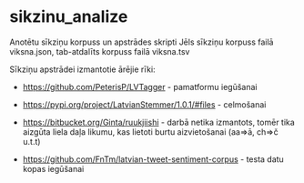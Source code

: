 # sikzinu_analize
Anotētu sīkziņu korpuss un apstrādes skripti 
Jēls sīkziņu korpuss failā viksna.json, tab-atdalīts korpuss failā viksna.tsv

Sīkziņu apstrādei izmantotie ārējie rīki: 
  - https://github.com/PeterisP/LVTagger - pamatformu iegūšanai
  - https://pypi.org/project/LatvianStemmer/1.0.1/#files - celmošanai
  
  - https://bitbucket.org/Ginta/ruukjiishi - darbā netika izmantots,
    tomēr tika aizgūta liela daļa likumu, kas lietoti burtu aizvietošanai (aa=>ā, ch=>č u.t.t)
  
  - https://github.com/FnTm/latvian-tweet-sentiment-corpus - testa datu kopas iegūšanai
